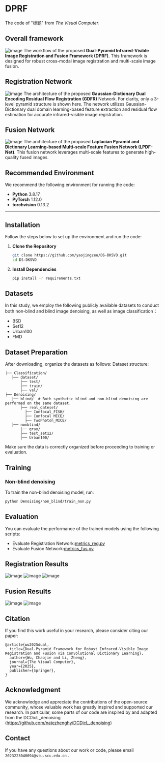 # DPRF
The code of "标题" from _The Visual Computer_.

## Overall framework
![image](./Imgs/fig2.jpg)
The workflow of the proposed **Dual-Pyramid Infrared-Visible Image Registration and Fusion Framework (DPRF)**. This framework is designed for robust cross-modal image registration and multi-scale image fusion.

## Registration Network
![image](./Imgs/fig3.jpg)
The architecture of the proposed **Gaussian-Dictionary Dual Encoding Residual Flow Registration (GDFR)** Network. For clarity, only a 3-level pyramid structure is shown here. The network utilizes Gaussian-Dictionary dual domain learning-based feature extraction and residual flow estimation for accurate infrared-visible image registration.

## Fusion Network
![image](./Imgs/fus.jpg)
The architecture of the proposed **Laplacian Pyramid and Dictionary Learning-based Multi-scale Feature Fusion Network (LPDF-Net)**. This fusion network leverages multi-scale features to generate high-quality fused images.

## Recommended Environment  
We recommend the following environment for running the code:  
- **Python** 3.8.17
- **PyTorch** 1.12.0 
- **torchvision** 0.13.2  

---

## Installation  
Follow the steps below to set up the environment and run the code:

1. **Clone the Repository**  
   ```bash  
   git clone https://github.com/yaojingzeo/DS-DKSVD.git
   cd DS-DKSVD  
2. **Install Dependencies**
   ```bash  
   pip install -r requirements.txt  
   
## Datasets
In this study, we employ the following publicly available datasets to conduct both non-blind and blind image denoising, as well as image classification：
* BSD
* Set12 
* Urban100 
* FMD

## Dataset Preparation
After downloading, organize the datasets as follows:
Dataset structure:  
```
├── Classification/  
   ├── dataset/  
       ├── test/    
       ├── train/    
       ├── val/
├── Denoising/  
   ├── blind/  # Both synthetic blind and non-blind denoising are performed on the same dataset. 
       ├── real_dateset/
         ├── Confocal_FISH/        
         ├── Confocal_MICE/
         ├── TwoPhoton_MICE/        
   ├── nonblind/  
       ├── gray/    
       ├── test_set12/   
       ├── Urban100/
```
Make sure the data is correctly organized before proceeding to training or evaluation.

## Training
### Non-blind denoising
To train the non-blind denoising model, run: 
   ```bash  
   python Denoising/non_blind/train_non.py
   ```

## Evaluation
You can evaluate the performance of the trained models using the following scripts:
* Evaluate Registration Network:[metrics_reg.py](Evaluator/metrics_reg.py)
* Evaluate Fusion Network:[metrics_fus.py](Evaluator/metrics_fus.py) 

## Registration Results
![image](./Imgs/visual-reg-00202-noGrid.jpg)
![image](./Imgs/visual-reg-00718N-noGrid.jpg)
![image](./Imgs/visual-reg-FLIR_08954-noGrid.jpg)

## Fusion Results
![image](./Imgs/visual-fus-FMB_00089.jpg)
![image](./Imgs/visual-fus-M3FD_00738.jpg)

## Citation
If you find this work useful in your research, please consider citing our paper:
```
@article{wu2025dual,  
  title={Dual-Pyramid Framework for Robust Infrared-Visible Image Registration and Fusion via Convolutional Dictionary Learning},  
  author={Wu, Chaojie and Li, Zheng},  
  journal={The Visual Computer},  
  year={2025},  
  publisher={Springer},  
}  
```

## Acknowledgment  
We acknowledge and appreciate the contributions of the open-source community, whose valuable work has greatly inspired and supported our research. In particular, some parts of our code are inspired by and adapted from the DCDicL_denoising (https://github.com/natezhenghy/DCDicL_denoising)

## Contact
If you have any questions about our work or code, please email `2023223040094@stu.scu.edu.cn` .

